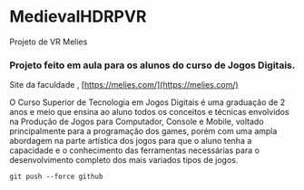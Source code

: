 # MedievalHDRPVR
Projeto de VR Melies


### Projeto feito em aula para os alunos do curso de Jogos Digitais. 

Site da faculdade , [https://melies.com/](https://melies.com/)

O Curso Superior de Tecnologia em Jogos Digitais é uma graduação de 2 anos e meio que ensina ao aluno todos os conceitos e técnicas envolvidos na Produção de Jogos para Computador, Console e Mobile, voltado principalmente para a programação dos games, porém com uma ampla abordagem na parte artística dos jogos para que o aluno tenha a capacidade e o conhecimento das ferramentas necessárias para o desenvolvimento completo dos mais variados tipos de jogos. 



    git push --force github
